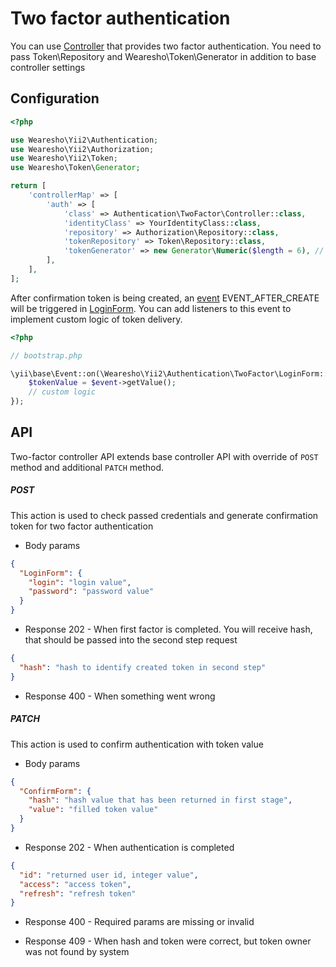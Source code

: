 # Two factor authentication

You can use [Controller](./src/TwoFactor/Controller.php) that provides two factor authentication.
You need to pass Token\Repository and Wearesho\Token\Generator in addition to base controller settings

## Configuration

```php
<?php

use Wearesho\Yii2\Authentication;
use Wearesho\Yii2\Authorization;
use Wearesho\Yii2\Token;
use Wearesho\Token\Generator;

return [
    'controllerMap' => [
        'auth' => [
            'class' => Authentication\TwoFactor\Controller::class, 
            'identityClass' => YourIdentityClass::class,
            'repository' => Authorization\Repository::class,
            'tokenRepository' => Token\Repository::class,
            'tokenGenerator' => new Generator\Numeric($length = 6), // Your Generator definition 
        ],
    ],
];
```  

After confirmation token is being created, an [event](./src/TwoFactor/Events/Create.php)
EVENT_AFTER_CREATE will be triggered in [LoginForm](./src/TwoFactor/LoginForm.php).
You can add listeners to this event to implement custom logic of token delivery.

```php
<?php

// bootstrap.php

\yii\base\Event::on(\Wearesho\Yii2\Authentication\TwoFactor\LoginForm::EVENT_AFTER_CREATE, function ($event) {
    $tokenValue = $event->getValue();
    // custom logic
});
```

## API

Two-factor controller API extends base controller API with override of `POST` method and additional `PATCH` method.

##### POST

This action is used to check passed credentials and generate confirmation token for two factor authentication

- Body params
```json
{
  "LoginForm": {
    "login": "login value",
    "password": "password value"
  }
}
```

- Response 202 - When first factor is completed.
You will receive hash, that should be passed into the second step request

```json
{
  "hash": "hash to identify created token in second step"
}
```

- Response 400 - When something went wrong

##### PATCH

This action is used to confirm authentication with token value

- Body params
```json
{
  "ConfirmForm": {
    "hash": "hash value that has been returned in first stage",
    "value": "filled token value"
  }
}
```

+ Response 202 - When authentication is completed 

```json
{
  "id": "returned user id, integer value",
  "access": "access token",
  "refresh": "refresh token"
}
```

+ Response 400 - Required params are missing or invalid

+ Response 409 - When hash and token were correct, but token owner was not found by system
